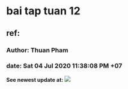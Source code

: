 # bai tap tuan 12
## ref:
### Author: Thuan Pham
### date: Sat 04 Jul 2020 11:38:08 PM +07
**See newest update at:**
![](https://github.com/thuanpham2311/lazyscript/tree/master/nhapMonLapTrinh/phamTanThuanDH51902283_nhapMonLapTrinh_week12)
